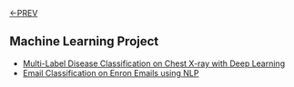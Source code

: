 [<-PREV ](../README.md)

## Machine Learning Project
- [Multi-Label Disease Classification on Chest X-ray with Deep Learning](chestxray/chestxray.md)
- [Email Classification on Enron Emails using NLP](enronemail/enronemail.md)



